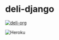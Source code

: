 # deli-django

[![deli-org](https://circleci.com/gh/deli-org/deli-django.svg?style=svg)](https://app.circleci.com/pipelines/github/deli-org)

![Heroku](https://pyheroku-badge.herokuapp.com/?app=deli-django)
